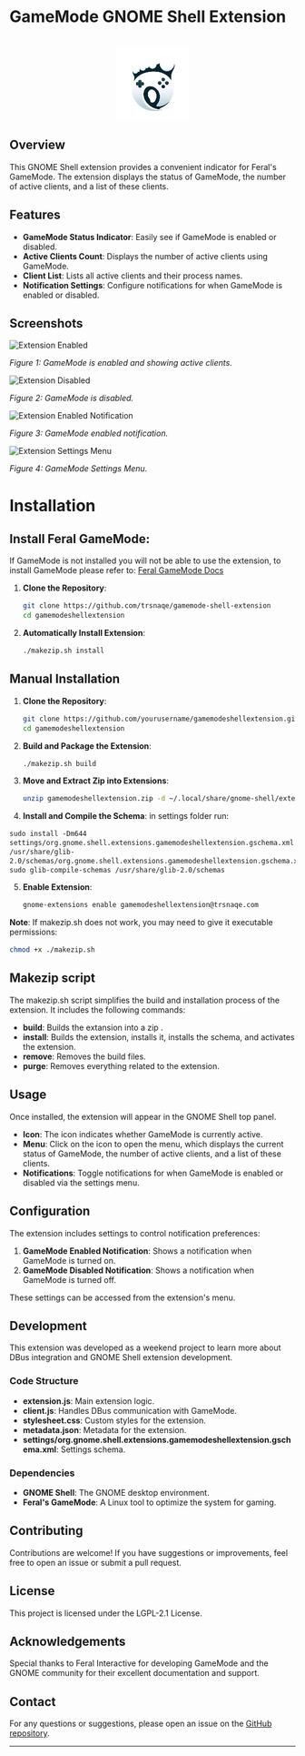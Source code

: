 # GameMode GNOME Shell Extension
<p align="center">
  <br/>
  <img src="https://github.com/trsnaqe/gamemode-shell-extension/blob/main/icons/icon_128.png?raw=true" alt="GameMode Shell Extension Logo"/>
</p>

## Overview

This GNOME Shell extension provides a convenient indicator for Feral's GameMode. The extension displays the status of GameMode, the number of active clients, and a list of these clients.


## Features

- **GameMode Status Indicator**: Easily see if GameMode is enabled or disabled.
- **Active Clients Count**: Displays the number of active clients using GameMode.
- **Client List**: Lists all active clients and their process names.
- **Notification Settings**: Configure notifications for when GameMode is enabled or disabled.

## Screenshots

![Extension Enabled](https://i.imgur.com/SjFEuwi.png)

*Figure 1: GameMode is enabled and showing active clients.*

![Extension Disabled](https://i.imgur.com/simnnAn.png)

*Figure 2: GameMode is disabled.*

![Extension Enabled Notification](https://i.imgur.com/ejQXPYh.png)

*Figure 3: GameMode enabled notification.*

![Extension Settings Menu](https://i.imgur.com/dgSVH1v.png)

*Figure 4: GameMode Settings Menu.*


# Installation

## Install Feral GameMode:
  If GameMode is not installed you will not be able to use the extension, to install GameMode please refer to:
  [Feral GameMode Docs](https://github.com/FeralInteractive/gamemode?tab=readme-ov-file#build-and-install-gamemode)

1. **Clone the Repository**:
    ```bash
    git clone https://github.com/trsnaqe/gamemode-shell-extension
    cd gamemodeshellextension
    ```

2. **Automatically Install Extension**:
    ```bash
    ./makezip.sh install
    ```
## Manual Installation

1. **Clone the Repository**:
    ```bash
    git clone https://github.com/yourusername/gamemodeshellextension.git
    cd gamemodeshellextension
    ```

2. **Build and Package the Extension**:
    ```bash
    ./makezip.sh build
    ```
3. **Move and Extract Zip into Extensions**:
    ```bash
    unzip gamemodeshellextension.zip -d ~/.local/share/gnome-shell/extensions/gamemodeshellextension@trsnaqe.com/

    ```
 4. **Install and Compile the Schema**:
  in settings folder run:
  ```
sudo install -Dm644 settings/org.gnome.shell.extensions.gamemodeshellextension.gschema.xml /usr/share/glib-2.0/schemas/org.gnome.shell.extensions.gamemodeshellextension.gschema.xml
sudo glib-compile-schemas /usr/share/glib-2.0/schemas
  ```

 5. **Enable Extension**:
    ```bash
    gnome-extensions enable gamemodeshellextension@trsnaqe.com

    ```
**Note**: If makezip.sh does not work, you may need to give it executable permissions:

```bash
chmod +x ./makezip.sh
```

## Makezip script
The makezip.sh script simplifies the build and installation process of the extension. It includes the following commands:

- **build**: Builds the extansion into a zip                                                                                                                        .
- **install**: Builds the extension, installs it, installs the schema, and activates the extension.
- **remove**: Removes the build files.
- **purge**: Removes everything related to the extension.

## Usage

Once installed, the extension will appear in the GNOME Shell top panel.

- **Icon**: The icon indicates whether GameMode is currently active.
- **Menu**: Click on the icon to open the menu, which displays the current status of GameMode, the number of active clients, and a list of these clients.
- **Notifications**: Toggle notifications for when GameMode is enabled or disabled via the settings menu.

## Configuration

The extension includes settings to control notification preferences:

1. **GameMode Enabled Notification**: Shows a notification when GameMode is turned on.
2. **GameMode Disabled Notification**: Shows a notification when GameMode is turned off.

These settings can be accessed from the extension's menu.

## Development

This extension was developed as a weekend project to learn more about DBus integration and GNOME Shell extension development.

### Code Structure

- **extension.js**: Main extension logic.
- **client.js**: Handles DBus communication with GameMode.
- **stylesheet.css**: Custom styles for the extension.
- **metadata.json**: Metadata for the extension.
- **settings/org.gnome.shell.extensions.gamemodeshellextension.gschema.xml**: Settings schema.

### Dependencies

- **GNOME Shell**: The GNOME desktop environment.
- **Feral's GameMode**: A Linux tool to optimize the system for gaming.

## Contributing

Contributions are welcome! If you have suggestions or improvements, feel free to open an issue or submit a pull request.

## License

This project is licensed under the LGPL-2.1 License.

## Acknowledgements

Special thanks to Feral Interactive for developing GameMode and the GNOME community for their excellent documentation and support.

## Contact

For any questions or suggestions, please open an issue on the [GitHub repository](https://github.com/trsnaqe/gamemode-shell-extension).

---


